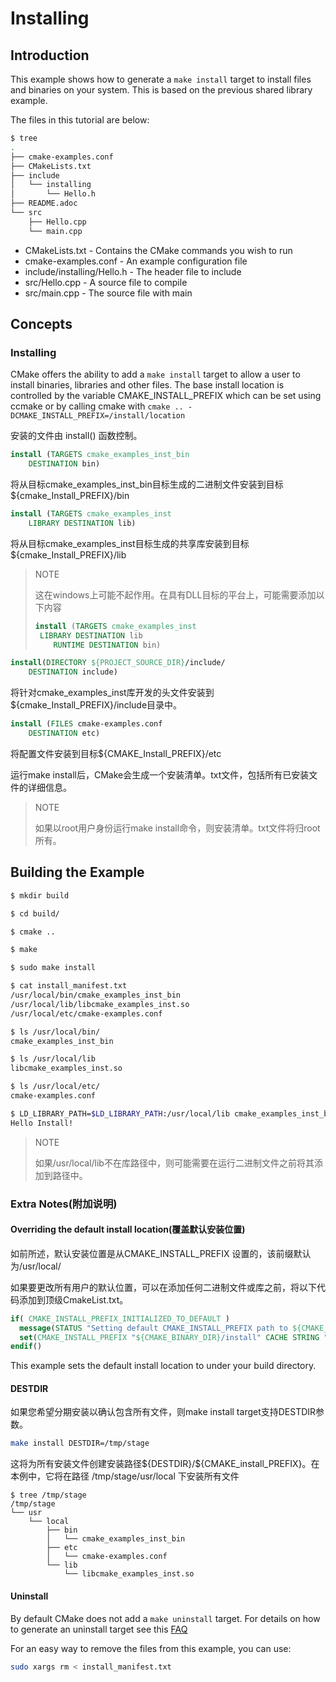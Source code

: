 # Installing

## Introduction

This example shows how to generate a `make install` target to install files and binaries on your system. This is based on the previous shared library example.

The files in this tutorial are below:

```bash
$ tree
.
├── cmake-examples.conf
├── CMakeLists.txt
├── include
│   └── installing
│       └── Hello.h
├── README.adoc
└── src
    ├── Hello.cpp
    └── main.cpp
```

  * CMakeLists.txt - Contains the CMake commands you wish to run
  * cmake-examples.conf - An example configuration file
  * include/installing/Hello.h - The header file to include
  * src/Hello.cpp - A source file to compile
  * src/main.cpp - The source file with main

## Concepts

### Installing

CMake offers the ability to add a `make install` target to allow a user to install binaries, libraries and other files. The base install location is controlled by the variable CMAKE_INSTALL_PREFIX which can be set using ccmake or by calling cmake with `cmake .. -DCMAKE_INSTALL_PREFIX=/install/location`

安装的文件由 install() 函数控制。

```cmake
install (TARGETS cmake_examples_inst_bin
    DESTINATION bin)
```

将从目标cmake_examples_inst_bin目标生成的二进制文件安装到目标 ${cmake_Install_PREFIX}/bin

```cmake
install (TARGETS cmake_examples_inst
    LIBRARY DESTINATION lib)
```

将从目标cmake_examples_inst目标生成的共享库安装到目标 ${cmake_Install_PREFIX}/lib

> NOTE
>
> 这在windows上可能不起作用。在具有DLL目标的平台上，可能需要添加以下内容
> 
>```cmake
> install (TARGETS cmake_examples_inst
>  LIBRARY DESTINATION lib
>     RUNTIME DESTINATION bin)
>    ```
> 

```cmake
install(DIRECTORY ${PROJECT_SOURCE_DIR}/include/
    DESTINATION include)
```

将针对cmake_examples_inst库开发的头文件安装到${cmake_Install_PREFIX}/include目录中。

```cmake
install (FILES cmake-examples.conf
    DESTINATION etc)
```

将配置文件安装到目标${CMAKE_Install_PREFIX}/etc

运行make install后，CMake会生成一个安装清单。txt文件，包括所有已安装文件的详细信息。

> NOTE
>
> 如果以root用户身份运行make install命令，则安装清单。txt文件将归root所有。

## Building the Example

```bash
$ mkdir build

$ cd build/

$ cmake ..

$ make

$ sudo make install

$ cat install_manifest.txt
/usr/local/bin/cmake_examples_inst_bin
/usr/local/lib/libcmake_examples_inst.so
/usr/local/etc/cmake-examples.conf

$ ls /usr/local/bin/
cmake_examples_inst_bin

$ ls /usr/local/lib
libcmake_examples_inst.so

$ ls /usr/local/etc/
cmake-examples.conf

$ LD_LIBRARY_PATH=$LD_LIBRARY_PATH:/usr/local/lib cmake_examples_inst_bin
Hello Install!
```

> NOTE
>
> 如果/usr/local/lib不在库路径中，则可能需要在运行二进制文件之前将其添加到路径中。

### Extra Notes(附加说明)

#### Overriding the default install location(覆盖默认安装位置)

如前所述，默认安装位置是从CMAKE_INSTALL_PREFIX 设置的，该前缀默认为/usr/local/

如果要更改所有用户的默认位置，可以在添加任何二进制文件或库之前，将以下代码添加到顶级CmakeList.txt。

```cmake
if( CMAKE_INSTALL_PREFIX_INITIALIZED_TO_DEFAULT )
  message(STATUS "Setting default CMAKE_INSTALL_PREFIX path to ${CMAKE_BINARY_DIR}/install")
  set(CMAKE_INSTALL_PREFIX "${CMAKE_BINARY_DIR}/install" CACHE STRING "The path to use for make install" FORCE)
endif()
```

This example sets the default install location to under your build directory.

#### DESTDIR

如果您希望分期安装以确认包含所有文件，则make install target支持DESTDIR参数。

```bash
make install DESTDIR=/tmp/stage
```

这将为所有安装文件创建安装路径\${DESTDIR}/${CMAKE_install_PREFIX}。在本例中，它将在路径 /tmp/stage/usr/local 下安装所有文件

```
$ tree /tmp/stage
/tmp/stage
└── usr
    └── local
        ├── bin
        │   └── cmake_examples_inst_bin
        ├── etc
        │   └── cmake-examples.conf
        └── lib
            └── libcmake_examples_inst.so
```

#### Uninstall

By default CMake does not add a `make uninstall` target. For details on how to generate an uninstall target see this [FAQ](https://cmake.org/Wiki/CMake_FAQ#Can_I_do_.22make_uninstall.22_with_CMake.3F)

For an easy way to remove the files from this example, you can use:

```bash
sudo xargs rm < install_manifest.txt
```